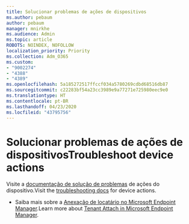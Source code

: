 ```yaml
---
title: Solucionar problemas de ações de dispositivos
ms.author: pebaum
author: pebaum
manager: mnirkhe
ms.audience: Admin
ms.topic: article
ROBOTS: NOINDEX, NOFOLLOW
localization_priority: Priority
ms.collection: Adm_O365
ms.custom:
- "9002274"
- "4388"
- "4389"
ms.openlocfilehash: 5a185272517ffccf034a5780269cdbd68516db87
ms.sourcegitcommit: c22283bf54a23cc3989e9a77271e725980eec9e0
ms.translationtype: HT
ms.contentlocale: pt-BR
ms.lasthandoff: 04/23/2020
ms.locfileid: "43795756"
---
```

# <a name="troubleshoot-device-actions"></a><span data-ttu-id="a8a44-102">Solucionar problemas de ações de dispositivos</span><span class="sxs-lookup"><span data-stu-id="a8a44-102">Troubleshoot device actions</span></span>

<span data-ttu-id="a8a44-103">Visite a [documentação de solução de problemas](https://docs.microsoft.com/configmgr/tenant-attach/technical-reference) de ações do dispositivo.</span><span class="sxs-lookup"><span data-stu-id="a8a44-103">Visit the [troubleshooting docs](https://docs.microsoft.com/configmgr/tenant-attach/technical-reference) for device actions.</span></span>

- <span data-ttu-id="a8a44-104">Saiba mais sobre a [Anexação de locatário no Microsoft Endpoint Manager](https://docs.microsoft.com/configmgr/tenant-attach/).</span><span class="sxs-lookup"><span data-stu-id="a8a44-104">Learn more about [Tenant Attach in Microsoft Endpoint Manager](https://docs.microsoft.com/configmgr/tenant-attach/).</span></span>
